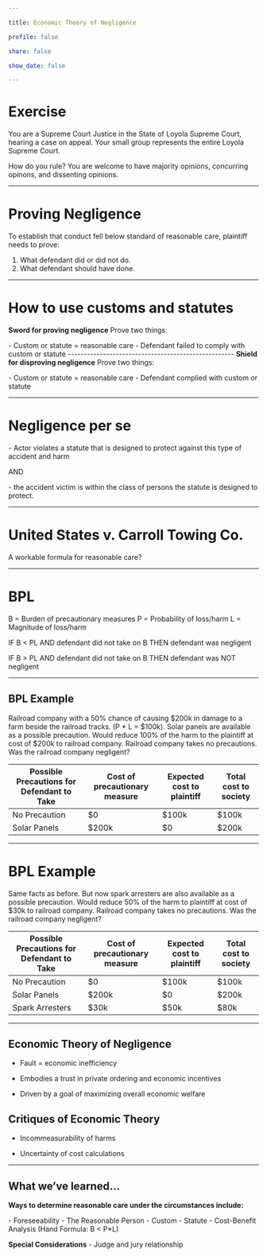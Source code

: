 ```yaml
---

title: Economic Theory of Negligence

profile: false

share: false

show_date: false

---
```


# Exercise

You are a Supreme Court Justice in the State of Loyola Supreme Court, hearing a case on appeal. Your small group represents the entire Loyola Supreme Court. 

How do you rule? You are welcome to have majority opinions, concurring opinons, and dissenting opinions.

---

# Proving Negligence

To establish that conduct fell below standard of reasonable care, plaintiff needs to prove:

1. What defendant did or did not do.
2. What defendant should have done.

---

# How to use customs and statutes

**Sword for proving negligence**
Prove two things:

\- Custom or statute = reasonable care
\- Defendant failed to comply with custom or statute
\----------------------------------------------------
**Shield for disproving negligence**
Prove two things:

\- Custom or statute = reasonable care
\- Defendant complied with custom or statute

---

# Negligence per se

\- Actor violates a statute that is designed to protect against this type of accident and harm

AND

\- the accident victim is within the class of persons the statute is designed to protect.

---

# United States v. Carroll Towing Co.

A workable formula for reasonable care?

---

# BPL

B = Burden of precautionary measures
P = Probability of loss/harm
L = Magnitude of loss/harm

IF B < PL 
AND defendant did not take on B
THEN defendant was negligent

IF B > PL
AND defendant did not take on B
THEN defendant was NOT negligent

---

## BPL Example

Railroad company with a 50% chance of causing $200k in damage to a farm beside the railroad tracks. (P * L = $100k). Solar panels are available as a possible precaution. Would reduce 100% of the harm to the plaintiff at cost of $200k to railroad company. Railroad company takes no precautions. Was the railroad company negligent?

| Possible Precautions for Defendant to Take | Cost of precautionary measure | Expected cost to plaintiff | Total cost to society |
| ------------------------------------------ | ----------------------------- | -------------------------- | --------------------- |
| No Precaution                              | $0                            | $100k                      | $100k                 |
| Solar Panels                               | $200k                         | $0                         | $200k                 |

---

# BPL Example

Same facts as before. But now spark arresters are also available as a possible precaution. Would reduce 50% of the harm to plaintiff at cost of $30k to railroad company. Railroad company takes no precautions. Was the railroad company negligent?

| Possible Precautions for Defendant to Take | Cost of precautionary measure | Expected cost to plaintiff | Total cost to society |
| ------------------------------------------ | ----------------------------- | -------------------------- | --------------------- |
| No Precaution                              | $0                            | $100k                      | $100k                 |
| Solar Panels                               | $200k                         | $0                         | $200k                 |
| Spark Arresters                            | $30k                          | $50k                       | $80k                  |

---

## Economic Theory of Negligence

- Fault = economic inefficiency

- Embodies a trust in private ordering and economic incentives

- Driven by a goal of maximizing overall economic welfare

## Critiques of Economic Theory

- Incommeasurability of harms

- Uncertainty of cost calculations

---

## What we’ve learned…

**Ways to determine reasonable care under the circumstances include:**

\- Foreseeability
\- The Reasonable Person
\- Custom
\- Statute
\- Cost-Benefit Analysis (Hand Formula: B < P\*L)

**Special Considerations**
\- Judge and jury relationship